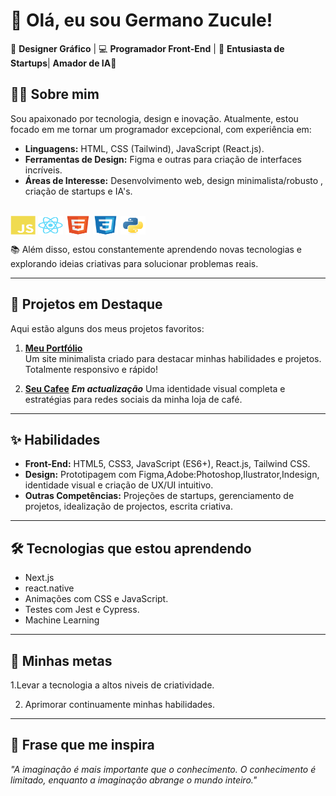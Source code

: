 

# 👋 Olá, eu sou Germano Zucule!

🎨 **Designer Gráfico** | 💻 **Programador Front-End** | 🚀 **Entusiasta de Startups**| **Amador de IA🤖**

## 🧑‍💻 Sobre mim
Sou apaixonado por tecnologia, design e inovação. Atualmente, estou focado em me tornar um programador excepcional, com experiência em:
- **Linguagens:** HTML, CSS (Tailwind), JavaScript (React.js).
- **Ferramentas de Design:** Figma e outras para criação de interfaces incríveis.
- **Áreas de Interesse:** Desenvolvimento web, design minimalista/robusto , criação de startups e IA's.

<div style="display: inline_block"><br>
  <img align="center" alt="Js" height="30" width="40" src="https://raw.githubusercontent.com/devicons/devicon/master/icons/javascript/javascript-plain.svg">
  <img align="center" alt="React" height="30" width="40" src="https://raw.githubusercontent.com/devicons/devicon/master/icons/react/react-original.svg">
  <img align="center" alt="HTML" height="30" width="40" src="https://raw.githubusercontent.com/devicons/devicon/master/icons/html5/html5-original.svg">
  <img align="center" alt="CSS" height="30" width="40" src="https://raw.githubusercontent.com/devicons/devicon/master/icons/css3/css3-original.svg">
  <img align="center" alt="Python" height="30" width="40" src="https://raw.githubusercontent.com/devicons/devicon/master/icons/python/python-original.svg">
</div>

📚 Além disso, estou constantemente aprendendo novas tecnologias e explorando ideias criativas para solucionar problemas reais.

---

## 🌟 Projetos em Destaque
Aqui estão alguns dos meus projetos favoritos:

1. **[Meu Portfólio](#)**  
   Um site minimalista criado para destacar minhas habilidades e projetos. Totalmente responsivo e rápido!  

2. **[Seu Cafee](#)**  ***Em actualização***
   Uma identidade visual completa e estratégias para redes sociais da minha loja de café.

---

## ✨ Habilidades
- **Front-End:** HTML5, CSS3, JavaScript (ES6+), React.js, Tailwind CSS.
- **Design:** Prototipagem com Figma,Adobe:Photoshop,Ilustrator,Indesign, identidade visual e criação de UX/UI intuitivo.
- **Outras Competências:** Projeções de startups, gerenciamento de projetos, idealização de projectos, escrita criativa.

---

## 🛠️ Tecnologias que estou aprendendo
- Next.js
- react.native
- Animações com CSS e JavaScript.
- Testes com Jest e Cypress.
- Machine Learning

---

## 🚀 Minhas metas
1.Levar a tecnologia a altos niveis de criatividade.

2. Aprimorar continuamente minhas habilidades.

---

## 🎯 Frase que me inspira
*"A imaginação é mais importante que o conhecimento. O conhecimento é limitado, enquanto a imaginação abrange o mundo inteiro."*

